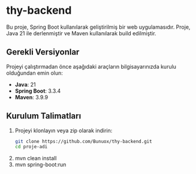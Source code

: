 # thy-backend

Bu proje, Spring Boot kullanılarak geliştirilmiş bir web uygulamasıdır. Proje, Java 21 ile derlenmiştir ve Maven kullanılarak build edilmiştir.

## Gerekli Versiyonlar

Projeyi çalıştırmadan önce aşağıdaki araçların bilgisayarınızda kurulu olduğundan emin olun:

- **Java**: 21
- **Spring Boot**: 3.3.4
- **Maven**: 3.9.9

## Kurulum Talimatları

1. Projeyi klonlayın veya zip olarak indirin:
   ```bash
   git clone https://github.com/Bunuox/thy-backend.git
   cd proje-adi
2. mvn clean install
3. mvn spring-boot:run
